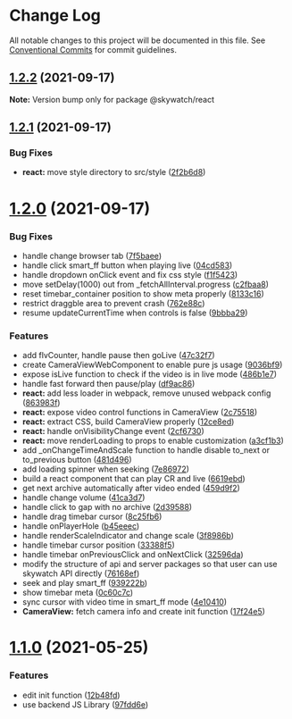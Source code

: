 # Change Log

All notable changes to this project will be documented in this file.
See [Conventional Commits](https://conventionalcommits.org) for commit guidelines.

## [1.2.2](https://github.com/Skywatch24/JS-Library/compare/@skywatch/react@1.2.1...@skywatch/react@1.2.2) (2021-09-17)

**Note:** Version bump only for package @skywatch/react





## [1.2.1](https://github.com/Skywatch24/JS-Library/compare/@skywatch/react@1.2.0...@skywatch/react@1.2.1) (2021-09-17)


### Bug Fixes

* **react:** move style directory to src/style ([2f2b6d8](https://github.com/Skywatch24/JS-Library/commit/2f2b6d8b7642c2f6f1f06f544e94e21f3acfbbf5))





# [1.2.0](https://github.com/Skywatch24/JS-Library/compare/@skywatch/react@1.1.3...@skywatch/react@1.2.0) (2021-09-17)


### Bug Fixes

* handle change browser tab ([7f5baee](https://github.com/Skywatch24/JS-Library/commit/7f5baeedbf93bc6099fd728a3015c5809d680951))
* handle click smart_ff button when playing live ([04cd583](https://github.com/Skywatch24/JS-Library/commit/04cd583e7d4b39ac791cb956647520f7c268aec6))
* handle dropdown onClick event and fix css style ([f1f5423](https://github.com/Skywatch24/JS-Library/commit/f1f5423a9ba6dc3bf4e2c52812858d43e81a1f92))
* move setDelay(1000) out from _fetchAllInterval.progress ([c2fbaa8](https://github.com/Skywatch24/JS-Library/commit/c2fbaa83a1daefcd0dd80a5f4a265b2c90f22337))
* reset timebar_container position to show meta properly ([8133c16](https://github.com/Skywatch24/JS-Library/commit/8133c166497a4ae6f8cfe7004fc812afb8612021))
* restrict draggble area to prevent crash ([762e88c](https://github.com/Skywatch24/JS-Library/commit/762e88c5f1df3e5ab9815400a0d5246a30c84336))
* resume updateCurrentTime when controls is false ([9bbba29](https://github.com/Skywatch24/JS-Library/commit/9bbba29ec6fd0f21c2ca00bd6b234b29d858f3a0))


### Features

* add flvCounter, handle pause then goLive ([47c32f7](https://github.com/Skywatch24/JS-Library/commit/47c32f73adad5775988c532928c26687457f9103))
* create CameraViewWebComponent to enable pure js usage ([9036bf9](https://github.com/Skywatch24/JS-Library/commit/9036bf9845e5780b9069ef75e02f0f9a8e65db01))
* expose isLive function to check if the video is in live mode ([486b1e7](https://github.com/Skywatch24/JS-Library/commit/486b1e7f5d3ebc848bc059172b2b41ab4e08c013))
* handle fast forward then pause/play ([df9ac86](https://github.com/Skywatch24/JS-Library/commit/df9ac86db8f0469a59b0b4c47a6cdc0a4bbe4a27))
* **react:** add less loader in webpack, remove unused webpack config ([863983f](https://github.com/Skywatch24/JS-Library/commit/863983f9e2a62a125e179b07bf036749a3eac033))
* **react:** expose video control functions in CameraView ([2c75518](https://github.com/Skywatch24/JS-Library/commit/2c75518d0c8fb547dc2b9a8dd2afecfb532c3178))
* **react:** extract CSS, build CameraView properly ([12ce8ed](https://github.com/Skywatch24/JS-Library/commit/12ce8ed93a7ad1851bb16bda0c146d82fe305f40))
* **react:** handle onVisibilityChange event ([2cf6730](https://github.com/Skywatch24/JS-Library/commit/2cf6730d47ef7f01a86ce79ba64ece5c8a85520a))
* **react:** move renderLoading to props to enable customization ([a3cf1b3](https://github.com/Skywatch24/JS-Library/commit/a3cf1b3bda7a36826c0a2b4c06b71a80d8a5b17b))
* add _onChangeTimeAndScale function to handle disable to_next or to_previous button ([481d496](https://github.com/Skywatch24/JS-Library/commit/481d496040ea59f762b08d13f0e0f824f6788632))
* add loading spinner when seeking ([7e86972](https://github.com/Skywatch24/JS-Library/commit/7e86972c2bb6d6ac48eef03b49545db97548d658))
* build a react component that can play CR and live ([6619ebd](https://github.com/Skywatch24/JS-Library/commit/6619ebd9f309f7928892771a190f9e83930ffab0))
* get next archive automatically after video ended ([459d9f2](https://github.com/Skywatch24/JS-Library/commit/459d9f2dbd7dc51980329be8d8dc301e7c981419))
* handle change volume ([41ca3d7](https://github.com/Skywatch24/JS-Library/commit/41ca3d745c7d7ca6c80f3bee50a18aea3f0960f8))
* handle click to gap with no archive ([2d39588](https://github.com/Skywatch24/JS-Library/commit/2d395880b30210e0d00fd9f61c0ac7054abb4c6e))
* handle drag timebar cursor ([8c25fb6](https://github.com/Skywatch24/JS-Library/commit/8c25fb6c7cac3d3720e8ae14c4c2cee700e5dea6))
* handle onPlayerHole ([b45eeec](https://github.com/Skywatch24/JS-Library/commit/b45eeec606e05b69891f561e7bb1f9c7a6ad6582))
* handle renderScaleIndicator and change scale ([3f8986b](https://github.com/Skywatch24/JS-Library/commit/3f8986b2ca86c992eae6e54cece1ea8f5d69c1b0))
* handle timebar cursor position ([33388f5](https://github.com/Skywatch24/JS-Library/commit/33388f553015e949cefdeb90edc6c9dae29254b5))
* handle timebar onPreviousClick and onNextClick ([32596da](https://github.com/Skywatch24/JS-Library/commit/32596da43b89cb96c0b1b677e85e2984672d7d5d))
* modify the structure of api and server packages so that user can use skywatch API directly ([76168ef](https://github.com/Skywatch24/JS-Library/commit/76168ef068b3a96d628a0b47cf2396c04709722a))
* seek and play smart_ff ([939222b](https://github.com/Skywatch24/JS-Library/commit/939222b4d91d586d055c4594b4f76e8a7e3522ba))
* show timebar meta ([0c60c7c](https://github.com/Skywatch24/JS-Library/commit/0c60c7c3ff72aed792471b81b752bbe5f539fcc9))
* sync cursor with video time in smart_ff mode ([4e10410](https://github.com/Skywatch24/JS-Library/commit/4e10410a831c3baebefd00f83b6666174e1f6a5d))
* **CameraView:** fetch camera info and create init function ([17f24e5](https://github.com/Skywatch24/JS-Library/commit/17f24e588f3668a2f6bdd69696d869abf1934bb0))





# [1.1.0](https://github.com/Skywatch24/JS-Library/compare/@skywatch/react@1.0.5...@skywatch/react@1.1.0) (2021-05-25)


### Features

* edit init function ([12b48fd](https://github.com/Skywatch24/JS-Library/commit/12b48fd35c0e1827c56b55e625fc9a68a984c1b6))
* use backend JS Library ([97fdd6e](https://github.com/Skywatch24/JS-Library/commit/97fdd6e5531bb4cb0c6d4d56e92a6125313b8802))
